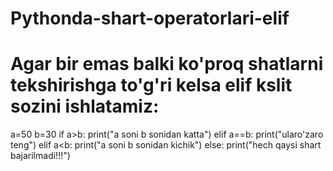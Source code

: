 # Pythonda-shart-operatorlari-elif
# Agar bir emas balki ko'proq shatlarni tekshirishga to'g'ri kelsa elif kslit sozini ishlatamiz:
a=50
b=30
if a>b:
    print("a soni b sonidan katta")
elif a==b:
    print("ularo'zaro teng")
elif a<b:
    print("a soni b sonidan kichik")
else:
    print("hech qaysi shart bajarilmadi!!!")
